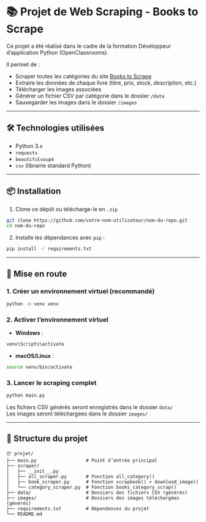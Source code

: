 # 📚 Projet de Web Scraping - Books to Scrape

Ce projet a été réalisé dans le cadre de la formation Développeur d’application Python (OpenClassrooms).

Il permet de :
- Scraper toutes les catégories du site [Books to Scrape](https://books.toscrape.com)
- Extraire les données de chaque livre (titre, prix, stock, description, etc.)
- Télécharger les images associées
- Générer un fichier CSV par catégorie dans le dossier `/data`
- Sauvegarder les images dans le dossier `/images`

---

## 🛠 Technologies utilisées

- Python 3.x
- `requests`
- `beautifulsoup4`
- `csv` (librairie standard Python)

---

## 📦 Installation

1. Clone ce dépôt ou télécharge-le en `.zip`

```bash
git clone https://github.com/votre-nom-utilisateur/nom-du-repo.git
cd nom-du-repo
```

2. Installe les dépendances avec `pip` :

```bash
pip install -r requirements.txt
```

---

## 🚀 Mise en route

### 1. Créer un environnement virtuel (recommandé)

```bash
python -m venv venv
```

### 2. Activer l’environnement virtuel

- **Windows** :

```bash
venv\Scripts\activate
```

- **macOS/Linux** :

```bash
source venv/bin/activate
```

### 3. Lancer le scraping complet

```bash
python main.py
```

Les fichiers CSV générés seront enregistrés dans le dossier `data/`  
Les images seront téléchargées dans le dossier `images/`

---


## 📁 Structure du projet

```
📦 projet/
├── main.py                  # Point d’entrée principal
├── scraper/
│   ├── __init__.py
│   ├── all_scraper.py       # Fonction all_category()
│   ├── book_scraper.py      # Fonction scrapbook() + download_image()
│   └── category_scraper.py  # Fonction books_category_scrap()
├── data/                    # Dossiers des fichiers CSV (générés)
├── images/                  # Dossiers des images téléchargées (générés)
├── requirements.txt         # Dépendances du projet
└── README.md
```
